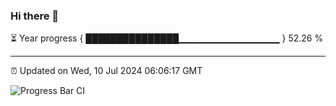 ### Hi there 👋

⏳ Year progress { ███████████████▁▁▁▁▁▁▁▁▁▁▁▁▁▁▁ } 52.26 %

---

⏰ Updated on Wed, 10 Jul 2024 06:06:17 GMT

![Progress Bar CI](https://github.com/liununu/liununu/workflows/Progress%20Bar%20CI/badge.svg)
